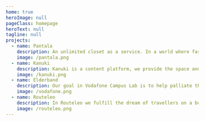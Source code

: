 ```yaml
---
home: true
heroImage: null
pageClass: homepage
heroText: null
tagline: null
projects:
  - name: Pantala
    description: An unlimited closet as a service. In a world where fast fashion is a thing, we want our customers to have choice and joy for what they wear while being friendly to our planet.
    image: /pantala.png
  - name: Kanuki
    description: Kanuki is a content platform, we provide the space and tools so the creators can share their talent with the world.
    image: /kanuki.png
  - name: Elderband
    description: Our goal in Vodafone Campus Lab is to help palliate the loneliness of elderly persons. We combine the best tools and technologies of XXI century with the willingness of building a better society. Working to develop an effective solution that allows us to connect again.
    image: /vodafone.png
  - name: Routeleo
    description: In Routeleo we fulfill the dream of travellers on a budget. Discover the way to get more for less and be able to get to the best places in the world.
    image: /routeleo.png
---
```


<HomePage/>
